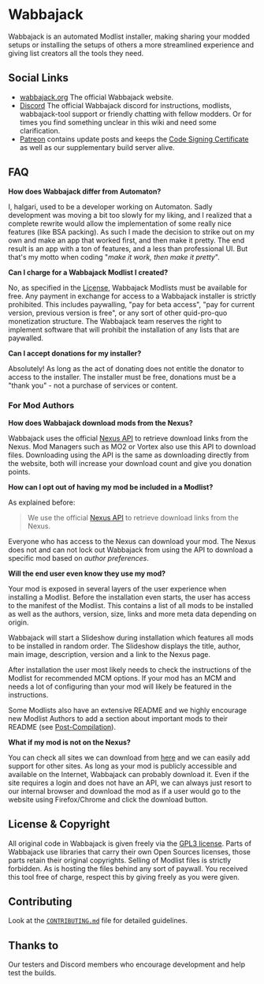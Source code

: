 # Wabbajack

Wabbajack is an automated Modlist installer, making sharing your modded setups or installing the setups of others a more streamlined experience and giving list creators all the tools they need.

## Social Links

- [wabbajack.org](https://www.wabbajack.org) The official Wabbajack website.
- [Discord](https://discord.gg/wabbajack) The official Wabbajack discord for instructions, modlists, wabbajack-tool support or friendly chatting with fellow modders. Or for times you find something unclear in this wiki and need some clarification.
- [Patreon](https://www.patreon.com/user?u=11907933) contains update posts and keeps the [Code Signing Certificate](https://www.digicert.com/code-signing/) as well as our supplementary build server alive.

## FAQ

**How does Wabbajack differ from Automaton?**

I, halgari, used to be a developer working on Automaton. Sadly development was moving a bit too slowly for my liking, and I realized that a complete rewrite would allow the implementation of some really nice features (like BSA packing). As such I made the decision to strike out on my own and make an app that worked first, and then make it pretty. The end result is an app with a ton of features, and a less than professional UI. But that's my motto when coding "_make it work, then make it pretty_".

**Can I charge for a Wabbajack Modlist I created?**

No, as specified in the [License](#license--copyright), Wabbajack Modlists must be available for free. Any payment in exchange for access to a Wabbajack installer is strictly prohibited. This includes paywalling, "pay for beta access", "pay for current version, previous version is free", or any sort of other quid-pro-quo monetization structure. The Wabbajack team reserves the right to implement software that will prohibit the installation of any lists that are paywalled.

**Can I accept donations for my installer?**

Absolutely! As long as the act of donating does not entitle the donator to access to the installer. The installer must be free, donations must be a "thank you" - not a purchase of services or content.

### For Mod Authors

**How does Wabbajack download mods from the Nexus?**

Wabbajack uses the official [Nexus API](https://app.swaggerhub.com/apis-docs/NexusMods/nexus-mods_public_api_params_in_form_data/1.0#/) to retrieve download links from the Nexus. Mod Managers such as MO2 or Vortex also use this API to download files. Downloading using the API is the same as downloading directly from the website, both will increase your download count and give you donation points.

**How can I opt out of having my mod be included in a Modlist?**

As explained before:

> We use the official [Nexus API](https://app.swaggerhub.com/apis-docs/NexusMods/nexus-mods_public_api_params_in_form_data/1.0#/) to retrieve download links from the Nexus.

Everyone who has access to the Nexus can download your mod. The Nexus does not and can not lock out Wabbajack from using the API to download a specific mod based on _author preferences_.

**Will the end user even know they use my mod?**

Your mod is exposed in several layers of the user experience when installing a Modlist. Before the installation even starts, the user has access to the manifest of the Modlist. This contains a list of all mods to be installed as well as the authors, version, size, links and more meta data depending on origin.

Wabbajack will start a Slideshow during installation which features all mods to be installed in random order. The Slideshow displays the title, author, main image, description, version and a link to the Nexus page.

After installation the user most likely needs to check the instructions of the Modlist for recommended MCM options. If your mod has an MCM and needs a lot of configuring than your mod will likely be featured in the instructions.

Some Modlists also have an extensive README and we highly encourage new Modlist Authors to add a section about important mods to their README (see [Post-Compilation](https://github.com/wabbajack-tools/wiki/wiki/09.-Post-Compilation)).

**What if my mod is not on the Nexus?**

You can check all sites we can download from [here](https://github.com/wabbajack-tools/wiki/wiki/05.-Meta-Files) and we can easily add support for other sites. As long as your mod is publicly accessible and available on the Internet, Wabbajack can probably download it. Even if the site requires a login and does not have an API, we can always just resort to our internal browser and download the mod as if a user would go to the website using Firefox/Chrome and click the download button.

## License & Copyright

All original code in Wabbajack is given freely via the [GPL3 license](LICENSE.txt). Parts of Wabbajack use libraries that carry their own Open Sources licenses, those parts retain their original copyrights. Selling of Modlist files is strictly forbidden. As is hosting the files behind any sort of paywall. You received this tool free of charge, respect this by giving freely as you were given.

## Contributing

Look at the [`CONTRIBUTING.md`](https://github.com/wabbajack-tools/wabbajack-tools.github.io/blob/redux/CONTRIBUTING.md) file for detailed guidelines.

## Thanks to

Our testers and Discord members who encourage development and help test the builds.
